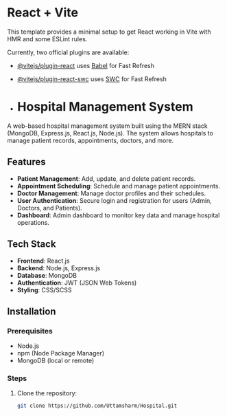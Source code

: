# React + Vite

This template provides a minimal setup to get React working in Vite with HMR and some ESLint rules.

Currently, two official plugins are available:

- [@vitejs/plugin-react](https://github.com/vitejs/vite-plugin-react/blob/main/packages/plugin-react/README.md) uses [Babel](https://babeljs.io/) for Fast Refresh
- [@vitejs/plugin-react-swc](https://github.com/vitejs/vite-plugin-react-swc) uses [SWC](https://swc.rs/) for Fast Refresh

- # Hospital Management System

A web-based hospital management system built using the MERN stack (MongoDB, Express.js, React.js, Node.js). The system allows hospitals to manage patient records, appointments, doctors, and more.

## Features

- **Patient Management**: Add, update, and delete patient records.
- **Appointment Scheduling**: Schedule and manage patient appointments.
- **Doctor Management**: Manage doctor profiles and their schedules.
- **User Authentication**: Secure login and registration for users (Admin, Doctors, and Patients).
- **Dashboard**: Admin dashboard to monitor key data and manage hospital operations.
  
## Tech Stack

- **Frontend**: React.js
- **Backend**: Node.js, Express.js
- **Database**: MongoDB
- **Authentication**: JWT (JSON Web Tokens)
- **Styling**: CSS/SCSS

## Installation

### Prerequisites

- Node.js
- npm (Node Package Manager)
- MongoDB (local or remote)

### Steps

1. Clone the repository:
   ```bash
   git clone https://github.com/Uttamsharm/Hospital.git

